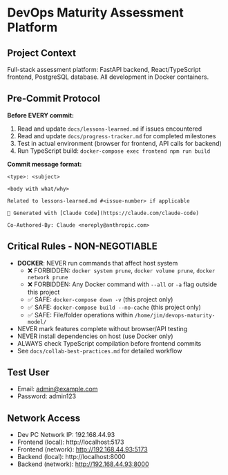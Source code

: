 # DevOps Maturity Assessment Platform

## Project Context
Full-stack assessment platform: FastAPI backend, React/TypeScript frontend, PostgreSQL database. All development in Docker containers.

## Pre-Commit Protocol

**Before EVERY commit:**
1. Read and update `docs/lessons-learned.md` if issues encountered
2. Read and update `docs/progress-tracker.md` for completed milestones
3. Test in actual environment (browser for frontend, API calls for backend)
4. Run TypeScript build: `docker-compose exec frontend npm run build`

**Commit message format:**
```
<type>: <subject>

<body with what/why>

Related to lessons-learned.md #<issue-number> if applicable

🤖 Generated with [Claude Code](https://claude.com/claude-code)

Co-Authored-By: Claude <noreply@anthropic.com>
```

## Critical Rules - NON-NEGOTIABLE
- **DOCKER**: NEVER run commands that affect host system
  - ❌ FORBIDDEN: `docker system prune`, `docker volume prune`, `docker network prune`
  - ❌ FORBIDDEN: Any Docker command with `--all` or `-a` flag outside this project
  - ✅ SAFE: `docker-compose down -v` (this project only)
  - ✅ SAFE: `docker-compose build --no-cache` (this project only)
  - ✅ SAFE: File/folder operations within `/home/jim/devops-maturity-model/`
- NEVER mark features complete without browser/API testing
- NEVER install dependencies on host (use Docker only)
- ALWAYS check TypeScript compilation before frontend commits
- See `docs/collab-best-practices.md` for detailed workflow

## Test User
- Email: admin@example.com
- Password: admin123

## Network Access
- Dev PC Network IP: 192.168.44.93
- Frontend (local): http://localhost:5173
- Frontend (network): http://192.168.44.93:5173
- Backend (local): http://localhost:8000
- Backend (network): http://192.168.44.93:8000
